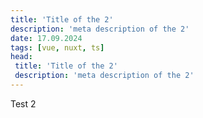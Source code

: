 ```yaml
---
title: 'Title of the 2'
description: 'meta description of the 2'
date: 17.09.2024
tags: [vue, nuxt, ts]
head:
 title: 'Title of the 2'
 description: 'meta description of the 2'
---
```


Test 2
